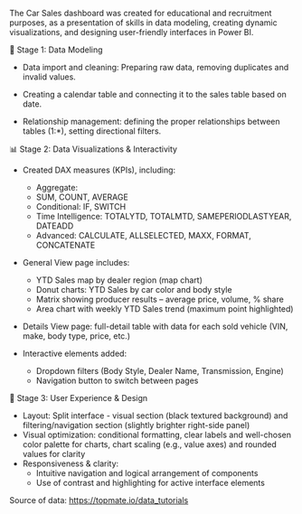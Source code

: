 The Car Sales dashboard was created for educational and recruitment purposes, as a presentation of skills in data modeling, creating dynamic visualizations, and designing user-friendly interfaces in Power BI.

🧩 Stage 1: Data Modeling

- Data import and cleaning: Preparing raw data, removing duplicates and invalid values.

- Creating a calendar table and connecting it to the sales table based on date.

- Relationship management: defining the proper relationships between tables (1:*), setting directional filters.

📊 Stage 2: Data Visualizations & Interactivity

- Created DAX measures (KPIs), including:
  - Aggregate:
  - SUM, COUNT, AVERAGE
  - Conditional: IF, SWITCH
  - Time Intelligence: TOTALYTD, TOTALMTD, SAMEPERIODLASTYEAR, DATEADD
  - Advanced: CALCULATE, ALLSELECTED, MAXX, FORMAT, CONCATENATE

- General View page includes:
  - YTD Sales map by dealer region (map chart)
  - Donut charts: YTD Sales by car color and body style
  - Matrix showing producer results – average price, volume, % share
  - Area chart with weekly YTD Sales trend (maximum point highlighted)

- Details View page: full-detail table with data for each sold vehicle (VIN, make, body type, price, etc.)
- Interactive elements added:
  - Dropdown filters (Body Style, Dealer Name, Transmission, Engine)
  - Navigation button to switch between pages

🧠 Stage 3: User Experience & Design

- Layout: Split interface - visual section (black textured background) and filtering/navigation section (slightly brighter right-side panel)
- Visual optimization: conditional formatting, clear labels and well-chosen color palette for charts, chart scaling (e.g., value axes) and rounded values for clarity
- Responsiveness & clarity:
  - Intuitive navigation and logical arrangement of components
  - Use of contrast and highlighting for active interface elements

Source of data: https://topmate.io/data_tutorials
